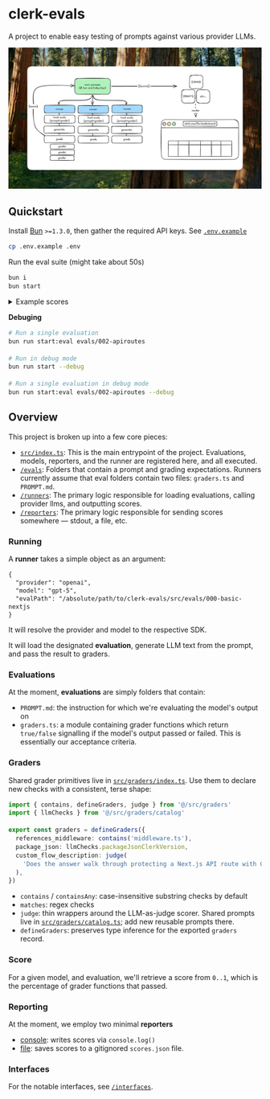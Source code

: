# clerk-evals

A project to enable easy testing of prompts against various provider LLMs.

![diagram](./docs/diagram.jpg)

## Quickstart

Install [Bun](https://bun.sh) `>=1.3.0`, then gather the required API keys. See [`.env.example`](./.env.example)

```bash
cp .env.example .env
```

Run the eval suite (might take about 50s)

```bash
bun i
bun start
```

<details>
<summary>Example scores</summary>

```json
[
  {
    "model": "gpt-5-chat-latest",
    "framework": "Next.js",
    "category": "Fundamentals",
    "value": 0.6666666666666666,
    "updatedAt": "2025-10-15T17:51:27.901Z"
  },
  {
    "model": "gpt-4o",
    "framework": "Next.js",
    "category": "Fundamentals",
    "value": 0.3333333333333333,
    "updatedAt": "2025-10-15T17:51:30.871Z"
  },
  {
    "model": "claude-sonnet-4-0",
    "framework": "Next.js",
    "category": "Fundamentals",
    "value": 0.5,
    "updatedAt": "2025-10-15T17:51:56.370Z"
  },
  {
    "model": "claude-sonnet-4-5",
    "framework": "Next.js",
    "category": "Fundamentals",
    "value": 0.8333333333333334,
    "updatedAt": "2025-10-15T17:52:03.349Z"
  },
  {
    "model": "v0-1.5-md",
    "framework": "Next.js",
    "category": "Fundamentals",
    "value": 1,
    "updatedAt": "2025-10-15T17:52:06.700Z"
  },
  {
    "model": "claude-opus-4-0",
    "framework": "Next.js",
    "category": "Fundamentals",
    "value": 0.5,
    "updatedAt": "2025-10-15T17:52:06.898Z"
  },
  {
    "model": "gpt-5",
    "framework": "Next.js",
    "category": "Fundamentals",
    "value": 0.5,
    "updatedAt": "2025-10-15T17:52:07.038Z"
  }
]
```

</details>

**Debuging**

```bash
# Run a single evaluation
bun run start:eval evals/002-apiroutes

# Run in debug mode
bun run start --debug

# Run a single evaluation in debug mode
bun run start:eval evals/002-apiroutes --debug
```

## Overview

This project is broken up into a few core pieces:

- [`src/index.ts`](./src/index.ts): This is the main entrypoint of the project. Evaluations, models, reporters, and the runner are registered here, and all executed.
- [`/evals`](./src/evals): Folders that contain a prompt and grading expectations. Runners currently assume that eval folders contain two files: `graders.ts` and `PROMPT.md`.
- [`/runners`](./src/runners): The primary logic responsible for loading evaluations, calling provider llms, and outputting scores.
- [`/reporters`](./src/reporters): The primary logic responsible for sending scores somewhere — stdout, a file, etc.

### Running

A **runner** takes a simple object as an argument:

```jsonc
{
  "provider": "openai",
  "model": "gpt-5",
  "evalPath": "/absolute/path/to/clerk-evals/src/evals/000-basic-nextjs
}
```

It will resolve the provider and model to the respective SDK.

It will load the designated **evaluation**, generate LLM text from the prompt, and pass the result to graders.

### Evaluations

At the moment, **evaluations** are simply folders that contain:

- `PROMPT.md`: the instruction for which we're evaluating the model's output on
- `graders.ts`: a module containing grader functions which return `true/false` signalling if the model's output passed or failed. This is essentially our acceptance criteria.

### Graders

Shared grader primitives live in [`src/graders/index.ts`](./src/graders/index.ts). Use them to declare new checks with a consistent, terse shape:

```ts
import { contains, defineGraders, judge } from '@/src/graders'
import { llmChecks } from '@/src/graders/catalog'

export const graders = defineGraders({
  references_middleware: contains('middleware.ts'),
  package_json: llmChecks.packageJsonClerkVersion,
  custom_flow_description: judge(
    'Does the answer walk through protecting a Next.js API route with Clerk auth() and explain the response states?',
  ),
})
```

- `contains` / `containsAny`: case-insensitive substring checks by default
- `matches`: regex checks
- `judge`: thin wrappers around the LLM-as-judge scorer. Shared prompts live in [`src/graders/catalog.ts`](./src/graders/catalog.ts); add new reusable prompts there.
- `defineGraders`: preserves type inference for the exported `graders` record.

### Score

For a given model, and evaluation, we'll retrieve a score from `0..1`, which is the percentage of grader functions that passed.

### Reporting

At the moment, we employ two minimal **reporters**

- [console](./src/reporters/console.ts): writes scores via `console.log()`
- [file](./src/reporters/file.ts): saves scores to a gitignored `scores.json` file.

### Interfaces

For the notable interfaces, see [`/interfaces`](./src/interfaces/index.ts).
